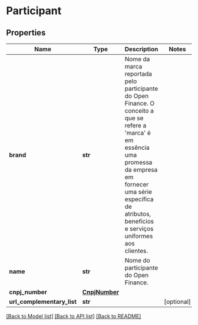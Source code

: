 # Participant

## Properties
Name | Type | Description | Notes
------------ | ------------- | ------------- | -------------
**brand** | **str** | Nome da marca reportada pelo participante do Open Finance. O conceito a que se refere a &#x27;marca&#x27; é em essência uma promessa da empresa em fornecer uma série específica de atributos, benefícios e serviços uniformes aos clientes. | 
**name** | **str** | Nome do participante do Open Finance. | 
**cnpj_number** | [**CnpjNumber**](CnpjNumber.md) |  | 
**url_complementary_list** | **str** |  | [optional] 

[[Back to Model list]](../README.md#documentation-for-models) [[Back to API list]](../README.md#documentation-for-api-endpoints) [[Back to README]](../README.md)

